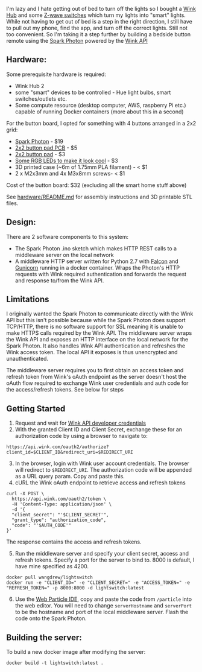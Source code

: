 I'm lazy and I hate getting out of bed to turn off the lights so I bought a [Wink Hub](https://www.wink.com/products/wink-hub-2/) and some [Z-wave switches](http://amzn.to/2EEIUkB) which turn my lights into "smart" lights. While not having to get out of bed is a step in the right direction, I still have to pull out my phone, find the app, and turn off the correct lights. Still not too convenient. So I'm taking it a step further by building a bedside button remote using the [Spark Photon](https://www.particle.io/products/hardware/photon-wifi) powered by the [Wink API](https://winkapiv2.docs.apiary.io)

## Hardware:
Some prerequisite hardware is required:
* Wink Hub 2 
* some "smart" devices to be controlled - Hue light bulbs, smart switches/outlets etc.
* Some compute resource (desktop computer, AWS, raspberry Pi etc.) capable of running Docker containers (more about this in a second)

For the button board, I opted for something with 4 buttons arranged in a 2x2 grid:
* [Spark Photon](http://amzn.to/2EEqdx6) - $19
* [2x2 button pad PCB](https://www.sparkfun.com/products/9277) - $5
* [2x2 button pad](https://www.sparkfun.com/products/7836) - $3
* [Some RGB LEDs to make it look cool](https://www.sparkfun.com/products/12986) - $3
* 3D printed case (~6m of 1.75mm PLA filament) - < $1
* 2 x M2x3mm and 4x M3x8mm screws- < $1

Cost of the button board: $32 (excluding all the smart home stuff above)

See [hardware/README.md](hardware/README.md) for assembly instructions and 3D printable STL files.

## Design:
There are 2 software components to this system:
* The Spark Photon .ino sketch which makes HTTP REST calls to a middleware server on the local network
* A middleware HTTP server written for Python 2.7 with [Falcon](https://falcon.readthedocs.io/en/stable/index.html) and [Gunicorn](http://gunicorn.org/) running in a docker container. Wraps the Photon's HTTP requests with Wink required authentication and forwards the request and response to/from the Wink API. 

## Limitations
I originally wanted the Spark Photon to communicate directly with the Wink API but this isn't possible because while the Spark Photon does support TCP/HTTP, there is no software support for SSL meaning it is unable to make HTTPS calls required by the Wink API. The middleware server wraps the Wink API and exposes an HTTP interface on the local network for the Spark Photon. It also handles Wink API authentication and refreshes the Wink access token. The local API it exposes is thus unencrypted and unauthenticated.

The middleware server requires you to first obtain an access token and refresh token from Wink's oAuth endpoint as the server doesn't host the oAuth flow required to exchange Wink user credentials and auth code for the access/refresh tokens. See below for steps

## Getting Started
1) Request and wait for [Wink API developer credentials](https://developer.wink.com/)
2) With the granted Client ID and Client Secret, exchange these for an authorization code by using a browser to navigate to:
```
https://api.wink.com/oauth2/authorize?client_id=$CLIENT_ID&redirect_uri=$REDIRECT_URI
```
3) In the browser, login with Wink user account credentials. The browser will redirect to `$REDIRECT_URI`. The authorization code will be appended as a URL query param. Copy and paste this.
4) cURL the Wink oAuth endpoint to retrieve access and refresh tokens
```
curl -X POST \
  https://api.wink.com/oauth2/token \
  -H 'Content-Type: application/json' \
  -d '{
  "client_secret": "'$CLIENT_SECRET'",
  "grant_type": "authorization_code",
  "code": "'$AUTH_CODE'"
}'
```
The response contains the access and refresh tokens.

5) Run the middleware server and specify your client secret, access and refresh tokens. Specify a port for the server to bind to. 8000 is default, I have mine specified as 4200.
```
docker pull wangdrew/lightswitch
docker run -e "CLIENT_ID=" -e "CLIENT_SECRET=" -e "ACCESS_TOKEN=" -e "REFRESH_TOKEN=" -p 8000:8000 -d lightswitch:latest
```

6) Use the [Web Particle IDE](https://build.particle.io/build), copy and paste the code from `/particle` into the web editor. You will need to change `serverHostname` and `serverPort` to be the hostname and port of the local middleware server. Flash the code onto the Spark Photon.

## Building the server:
To build a new docker image after modifying the server:
```
docker build -t lightswitch:latest .
```
